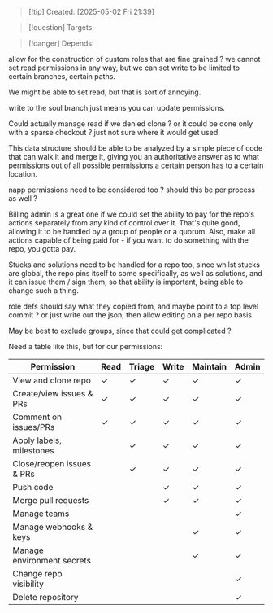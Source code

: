 
>[!tip] Created: [2025-05-02 Fri 21:39]

>[!question] Targets: 

>[!danger] Depends: 

allow for the construction of custom roles that are fine grained ?
we cannot set read permissions in any way, but we can set write to be limited to certain branches, certain paths.

We might be able to set read, but that is sort of annoying.

write to the soul branch just means you can update permissions.

Could actually manage read if we denied clone ?  or it could be done only with a sparse checkout ?
just not sure where it would get used.

This data structure should be able to be analyzed by a simple piece of code that can walk it and merge it, giving you an authoritative answer as to what permissions out of all possible permissions a certain person has to a certain location. 

napp permissions need to be considered too ?
should this be per process as well ?

Billing admin is a great one if we could set the ability to pay for the repo's actions separately from any kind of control over it. That's quite good, allowing it to be handled by a group of people or a quorum. Also, make all actions capable of being paid for - if you want to do something with the repo, you gotta pay. 

Stucks and solutions need to be handled for a repo too, since whilst stucks are global, the repo pins itself to some specifically, as well as solutions, and it can issue them / sign them, so that ability is important, being able to change such a thing.

role defs should say what they copied from, and maybe point to a top level commit ?
or just write out the json, then allow editing on a per repo basis.

May be best to exclude groups, since that could get complicated ?

Need a table like this, but for our permissions:

| Permission                 | Read | Triage | Write | Maintain | Admin |
| -------------------------- | ---- | ------ | ----- | -------- | ----- |
| View and clone repo        | ✓    | ✓      | ✓     | ✓        | ✓     |
| Create/view issues & PRs   | ✓    | ✓      | ✓     | ✓        | ✓     |
| Comment on issues/PRs      | ✓    | ✓      | ✓     | ✓        | ✓     |
| Apply labels, milestones   |      | ✓      | ✓     | ✓        | ✓     |
| Close/reopen issues & PRs  |      | ✓      | ✓     | ✓        | ✓     |
| Push code                  |      |        | ✓     | ✓        | ✓     |
| Merge pull requests        |      |        | ✓     | ✓        | ✓     |
| Manage teams               |      |        |       |          | ✓     |
| Manage webhooks & keys     |      |        |       | ✓        | ✓     |
| Manage environment secrets |      |        |       | ✓        | ✓     |
| Change repo visibility     |      |        |       |          | ✓     |
| Delete repository          |      |        |       |          | ✓     |